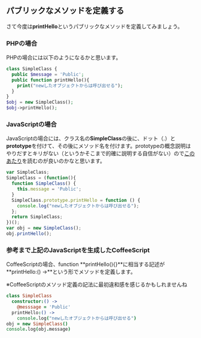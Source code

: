 ## パブリックなメソッドを定義する

さて今度は**printHello**というパブリックなメソッドを定義してみましょう。

### PHPの場合

PHPの場合には以下のようになるかと思います。

```php
class SimpleClass {
  public $message = 'Public';
  public function printHello(){
    print("newしたオブジェクトからは呼び出せる");
  }
}
$obj = new SimpleClass();
$obj->printHello();
```

### JavaScriptの場合

JavaScriptの場合には、クラス名の**SimpleClass**の後に、ドット（.）と**prototype**を付けて、その後にメソッド名を付けます。prototypeの概念説明はやりだすとキリがない（というかそこまで的確に説明する自信がない）ので[このあたり](http://qiita.com/takeharu/items/809114f943208aaf55b3)を読むのが良いのかなと思います。

```javascript
var SimpleClass;
SimpleClass = (function(){
  function SimpleClass() {
    this.message = 'Public';
  }
  SimpleClass.prototype.printHello = function () {
    console.log("newしたオブジェクトからは呼び出せる");
  };
  return SimpleClass;
})();
var obj = new SimpleClass();
obj.printHello();
```

### 参考まで上記のJavaScriptを生成したCoffeeScript

CoffeeScriptの場合、function **printHello(){}**に相当する記述が **printHello:() ->**という形でメソッドを定義します。

※CoffeeScriptのメソッド定義の記法に最初違和感を感じるかもしれませんね

```coffee
class SimpleClass
  constructor:() ->
    @messsage = 'Public'
  printHello:() ->      
    console.log("newしたオブジェクトからは呼び出せる") 
obj = new SimpleClass()
console.log(obj.message)
```

